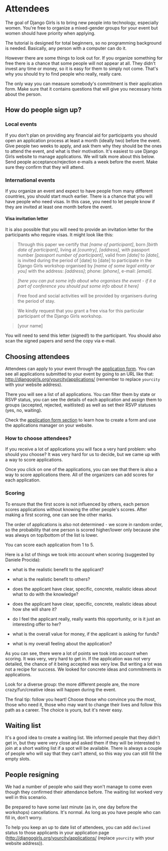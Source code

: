 # Attendees

The goal of Django Girls is to bring new people into technology, especially women. You're free to organize a mixed-gender groups for your event but women should have priority when applying.

The tutorial is designed for total beginners, so no programming background is needed. Basically, any person with a computer can do it.

However there are some things to look out for. If you organize something for free there is a chance that some people will not appear at all. They didn't invest any time or money, so it is easy for them to simply not come. That's why you should try to find people who really, really care.

The only way you can measure somebody's commitment is their application form. Make sure that it contains questions that will give you necessary hints about the person.

## How do people sign up?

### Local events

If you don't plan on providing any financial aid for participants you should open an application process at least a month (ideally two) before the event. Give people two weeks to apply, and ask them why they should be the ones to attend the event, and what is their motivation. It's easiest to use Django Girls website to manage applications. We will talk more about this below. Send people acceptance/rejection e-mails a week before the event. Make sure they confirm that they will attend.

### International events

If you organize an event and expect to have people from many different countries, you should start much earlier. There is a chance that you will have people who need visas. In this case, you need to let people know if they are invited at least one month before the event.

#### Visa invitation letter

It is also possible that you will need to provide an invitation letter for the participants who require visas. It might look like this:

> Through this paper we certify that _[name of participant]_, born _[birth date of participant]_, living at _[country]_, _[address]_, with passport number _[passport number of participant]_, valid from _[date]_ to _[date]_, is invited during the period of [date] to [date] to participate in the Django Girls workshop organised by _[name of some legal entity or you]_ with the address: _[address]_; phone: _[phone]_, e-mail: _[email]_.

> _[here you can put some info about who organises the event - if it a part of conference you should put some info about it here]_

> Free food and social activities will be provided by organisers during the period of stay.

> We kindly request that you grant a free visa for this particular participant of the Django Girls workshop.

> [your name]

You will need to send this letter (signed!) to the participant. You should also scan the signed papers and send the copy via e-mail.

## Choosing attendees

Attendees can apply to your event through the [application form](../application_form/README.md). You can see all applications submitted to your event by going to an URL like that: http://djangogirls.org/yourcity/applications/ (remember to replace `yourcity` with your website address).

There you will see a list of all applications. You can filter them by state or RSVP status, you can see the details of each application and assign them to groups (accepted, rejected, waitlisted) as well as set their RSVP statuses (yes, no, waiting).

Check the [application form section](../application_form/README.md) to learn how to create a form and use the applications manager on your website.

### How to choose attendees?

If you receive a lot of applications you will face a very hard problem: who should you choose? It was very hard for us to decide, but we came up with a way to score applications.

Once you click on one of the applications, you can see that there is also a way to score applications there. All of the organizers can add scores for each application.

### Scoring

To ensure that the first score is not influenced by others, each person scores applications without knowing the other people's scores. After making a first scoring, one can see the other marks.

The order of applications is also not determined - we score in random order, so the probability that one person is scored higher/lower only because she was always on top/bottom of the list is lower.

You can score each application from 1 to 5.

Here is a list of things we took into account when scoring (suggested by Daniele Procida):

* what is the realistic benefit to the applicant?

* what is the realistic benefit to others?

* does the applicant have clear, specific, concrete, realistic ideas about what to do with the knowledge?

* does the applicant have clear, specific, concrete, realistic ideas about how she will share it?

* do I feel the applicant really, really wants this opportunity, or is it just an interesting offer to her?

* what is the overall value for money, if the applicant is asking for funds?

* what is my overall feeling about the application?

As you can see, there were a lot of points we took into account when scoring. It was very, very hard to get in. If the application was not very detailed, the chance of it being accepted was very low. But writing a lot was not a recipe for success. We looked for concrete ideas and commitments in applications.

Look for a diverse group: the more different people are, the more crazy/fun/creative ideas will happen during the event.

The final tip: follow you heart! Choose those who convince you the most, those who need it, those who may want to change their lives and follow this path as a career. The choice is yours, but it's never easy.

## Waiting list

It's a good idea to create a waiting list. We informed people that they didn't get in, but they were very close and asked them if they will be interested to join at a short waiting list if a spot will be available. There is always a couple of people who will say that they can't attend, so this way you can still fill the empty slots. 

## People resigning

We had a number of people who said they won't manage to come even though they confirmed their attendance before. The waiting list worked very well in this scenario.

Be prepared to have some last minute (as in, one day before the workshops) cancellations. It's normal. As long as you have people who can fill in, don't worry.

To help you keep an up to date list of attendees, you can add `declined` status to those applicants in your application page (http://djangogirls.org/yourcity/applications/ (replace `yourcity` with your website address)).
